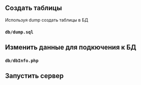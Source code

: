## Создать таблицы

Используя dump создать таблицы в БД

### `db/dump.sql`

## Изменить данные для подкючения к БД

### `db/dbInfo.php`

## Запустить сервер
